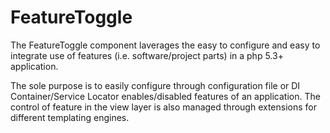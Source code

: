 # FeatureToggle

The FeatureToggle component laverages the easy to configure and easy to integrate
use of features (i.e. software/project parts) in a php 5.3+ application.

The sole purpose is to easily configure through configuration file or DI
Container/Service Locator enables/disabled features of an application. The
control of feature in the view layer is also managed through extensions for
different templating engines.
